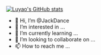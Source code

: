 [![Luyao's GitHub stats](https://github-readme-stats.vercel.app/api?username=JackDance)](https://github.com/anuraghazra/github-readme-stats)



- 👋 Hi, I’m @JackDance
- 👀 I’m interested in ...
- 🌱 I’m currently learning ...
- 💞️ I’m looking to collaborate on ...
- 📫 How to reach me ...

<!---
JackDance/JackDance is a ✨ special ✨ repository because its `README.md` (this file) appears on your GitHub profile.
You can click the Preview link to take a look at your changes.
--->
